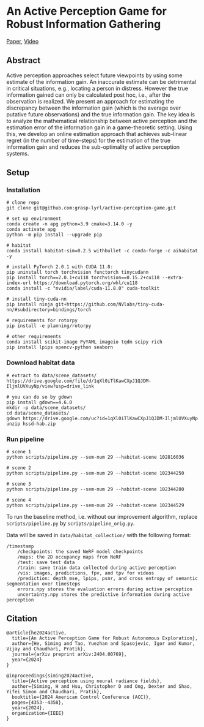 # An Active Perception Game for Robust Information Gathering
[Paper](https://arxiv.org/abs/2404.00769), [Video](https://www.youtube.com/watch?v=zzvhCXsdn7o)

## Abstract
Active perception approaches select future viewpoints by using some estimate of the information gain. An inaccurate estimate can be detrimental in critical situations, e.g., locating a person in distress. However the true information gained can only be calculated post hoc, i.e., after the observation is realized. We present an approach for estimating the discrepancy between the information gain (which is the average over putative future observations) and the true information gain. The key idea is to analyze the mathematical relationship between active perception and the estimation error of the information gain in a game-theoretic setting. Using this, we develop an online estimation approach that achieves sub-linear regret (in the number of time-steps) for the estimation of the true information gain and reduces the sub-optimality of active perception systems.

## Setup
### Installation
```
# clone repo
git clone git@github.com:grasp-lyrl/active-perception-game.git

# set up environment
conda create -n apg python=3.9 cmake=3.14.0 -y
conda activate apg
python -m pip install --upgrade pip

# habitat
conda install habitat-sim=0.2.5 withbullet -c conda-forge -c aihabitat -y

# install PyTorch 2.0.1 with CUDA 11.8:
pip uninstall torch torchvision functorch tinycudann
pip install torch==2.0.1+cu118 torchvision==0.15.2+cu118 --extra-index-url https://download.pytorch.org/whl/cu118
conda install -c "nvidia/label/cuda-11.8.0" cuda-toolkit

# install tiny-cuda-nn
pip install ninja git+https://github.com/NVlabs/tiny-cuda-nn/#subdirectory=bindings/torch

# requirements for rotorpy
pip install -e planning/rotorpy

# other requirements
conda install scikit-image PyYAML imageio tqdm scipy rich
pip install lpips opencv-python seaborn
```
### Download habitat data
```
# extract to data/scene_datasets/
https://drive.google.com/file/d/1qXl0iTlKawCXpJ1QJDM-IljmlUVXuyNp/view?usp=drive_link

# you can do so by gdown
pip install gdown==4.6.0
mkdir -p data/scene_datasets/
cd data/scene_datasets/
gdown https://drive.google.com/uc?id=1qXl0iTlKawCXpJ1QJDM-IljmlUVXuyNp
unzip hssd-hab.zip
```

### Run pipeline
```
# scene 1
python scripts/pipeline.py --sem-num 29 --habitat-scene 102816036

# scene 2
python scripts/pipeline.py --sem-num 29 --habitat-scene 102344250

# scene 3
python scripts/pipeline.py --sem-num 29 --habitat-scene 102344280

# scene 4
python scripts/pipeline.py --sem-num 29 --habitat-scene 102344529
```
To run the baseline method, i.e. without our improvement algorithm, replace `scripts/pipeline.py` by `scripts/pipeline_orig.py`.

Data will be saved in `data/habitat_collection/` with the following format:
```
/timestamp
	/checkpoints: the saved NeRF model checkpoints
	/maps: the 2D occupancy maps from NeRF
	/test: save test data
	/train: save train data collected during active perception
	/vis: images, predictions, fpv, and tpv for videos
	/prediction: depth_mse, lpips, psnr, and cross entropy of semantic segmentation over timesteps
	errors.npy stores the evaluation errors during active perception
	uncertainty.npy stores the predictive information during active perception
```

## Citation
```
@article{he2024active,
  title={An Active Perception Game for Robust Autonomous Exploration},
  author={He, Siming and Tao, Yuezhan and Spasojevic, Igor and Kumar, Vijay and Chaudhari, Pratik},
  journal={arXiv preprint arXiv:2404.00769},
  year={2024}
}

@inproceedings{siming2024active,
  title={Active perception using neural radiance fields},
  author={Siming, H and Hsu, Christopher D and Ong, Dexter and Shao, Yifei Simon and Chaudhari, Pratik},
  booktitle={2024 American Control Conference (ACC)},
  pages={4353--4358},
  year={2024},
  organization={IEEE}
}
```
